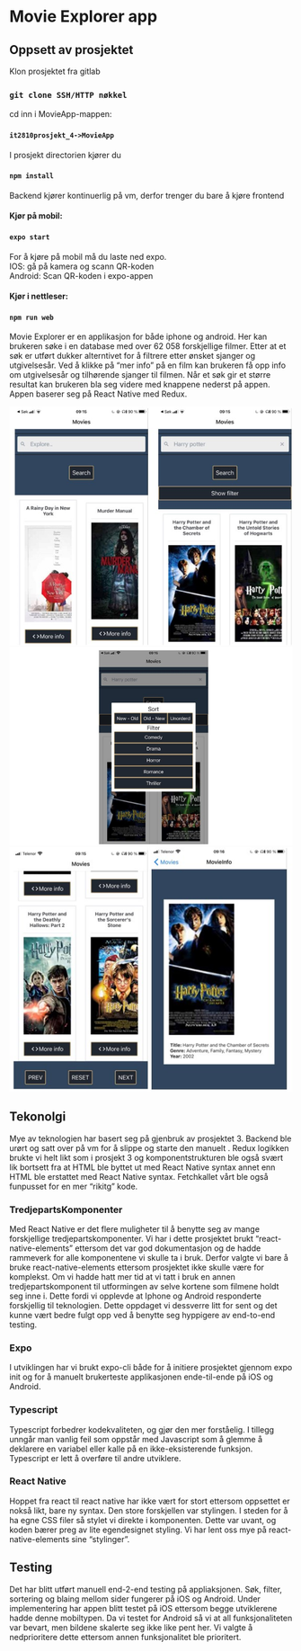 # Movie Explorer app

## Oppsett av prosjektet
Klon prosjektet fra gitlab
### `git clone SSH/HTTP nøkkel`

cd inn i MovieApp-mappen:
#### `it2810prosjekt_4->MovieApp`

I prosjekt directorien kjører du
#### `npm install`
Backend kjører kontinuerlig på vm, derfor trenger du bare å kjøre frontend <br/>
#### Kjør på mobil:
#### `expo start`
For å kjøre på mobil må du laste ned expo. <br/>
IOS: gå på kamera og scann QR-koden<br/>
Android: Scan QR-koden i expo-appen

#### Kjør i nettleser:
#### `npm run web`

Movie Explorer er en applikasjon for både iphone og android.
Her kan brukeren søke i en database med over 62 058 forskjellige 
filmer. Etter at et søk er utført dukker alterntivet for å filtrere etter ønsket sjanger og utgivelsesår. 
Ved å klikke på “mer info” på en film kan brukeren få opp 
info om utgivelsesår og tilhørende sjanger til filmen. 
Når et søk gir et større resultat kan brukeren bla seg 
videre med knappene nederst på appen. Appen baserer seg på React Native med Redux. 
<br/>

![Screenshot](forside.jpg)
![Screenshot](sort_filter.jpg)
![Screenshot](more_info.jpg)





## Tekonolgi

Mye av teknologien har basert seg på gjenbruk av prosjektet 3.
Backend ble urørt og satt over på vm for å slippe og starte den manuelt . 
Redux logikken brukte vi helt likt som i prosjekt 3 og komponentstrukturen 
ble også svært lik bortsett fra at HTML ble byttet ut med React Native syntax
annet enn HTML ble erstattet med React Native syntax. Fetchkallet vårt ble også 
funpusset for en mer “rikitg” kode.

### TredjepartsKomponenter

Med React Native er det flere muligheter til å benytte seg av mange forskjellige
tredjepartskomponenter. Vi har i dette prosjektet brukt “react-native-elements” 
ettersom det var god dokumentasjon og de hadde rammeverk for alle komponentene 
vi skulle ta i bruk. Derfor valgte vi bare å bruke react-native-elements 
ettersom prosjektet ikke skulle være for komplekst. Om vi hadde hatt mer 
tid at vi tatt i bruk en annen tredjepartskomponent til utformingen av 
selve kortene som filmene holdt seg inne i. Dette fordi vi opplevde at 
Iphone og Android responderte forskjellig til teknologien. Dette oppdaget 
vi dessverre litt for sent og det kunne vært bedre fulgt opp ved å benytte 
seg hyppigere av end-to-end testing. 

### Expo

I utviklingen har vi brukt expo-cli både for å initiere prosjektet gjennom expo 
init og for å manuelt brukerteste applikasjonen ende-til-ende på iOS og Android.

###  Typescript

Typescript forbedrer kodekvaliteten, og gjør den mer forståelig. 
I tillegg unngår man vanlig feil som oppstår med Javascript som å glemme å deklarere en variabel eller kalle på en ikke-eksisterende funksjon.
Typescript er lett å overføre til andre utviklere.


###  React Native
Hoppet fra react til react native har ikke vært for stort ettersom oppsettet er nokså likt, bare ny syntax. Den store forskjellen var stylingen. 
I steden for å ha egne CSS filer så stylet vi direkte i komponenten. Dette var uvant, og koden 
bærer preg av lite egendesignet styling. Vi har lent oss mye på react-native-elements sine “stylinger”. 

## Testing
Det har blitt utført manuell end-2-end testing på appliaksjonen. Søk, filter, sortering og blaing mellom sider fungerer på iOS og Android. 
Under implementering har appen blitt testet på iOS ettersom begge utviklerene hadde denne mobiltypen. Da vi testet for Android så vi at all funksjonaliteten var bevart, men bildene skalerte seg ikke like pent her. 
Vi valgte å nedprioritere dette ettersom annen funksjonalitet ble prioritert.

